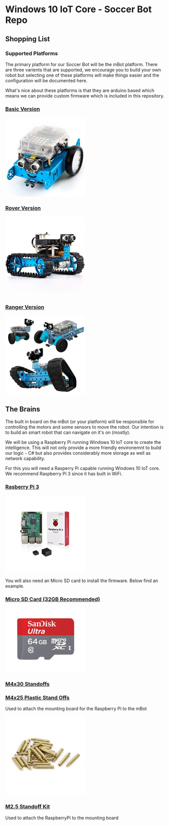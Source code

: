 # Windows 10 IoT Core - Soccer Bot Repo
## Shopping List


### Supported Platforms
The primary platform for our Soccer Bot will be the mBot platform.  There are three varients that are supported, we encourage you to build your own robot
but selecting one of these platforms will make things easier and the configuration will be documented here.

What's nice about these platforms is that they are arduino based which means we can provide custom firmware which is included in this repository. 


### [Basic Version](https://www.amazon.com/Makeblock-DIY-mBot-Kit-Bluetooth/dp/B01FS7BGJI/ref=sr_1_3?ie=UTF8&qid=1485812877&sr=8-3&keywords=mBot)

![Alt](Documentation/BasicVersion.jpg)

### [Rover Version](https://www.amazon.com/dp/B00W6Y194Y?psc=1)

![Alt](Documentation/RoverVersion.jpg)

### [Ranger Version](https://www.amazon.com/Makeblock-Ranger-Transformable-Educational-Robot/dp/B01DY3OTHO/ref=sr_1_6?ie=UTF8&qid=1485812877&sr=8-6&keywords=mBot)

![Alt](Documentation/RangerBot.jpg)


## The Brains

The built in board on the mBot (or your platform) will be responsible for controlling the motors and some sensors to move the robot.  Our intention is to build an smart robot that can navigate on it's on (mostly).  

We will be using a Raspberry Pi running Windows 10 IoT core to create the intelligence.  This will not only provide a more friendly environemnt to build our logic - C# but also provides considerably more storage as well as network capability.

For this you will need a Rasperry Pi capable running Windows 10 IoT core.  We recommend Raspberry Pi 3 since it has built in WiFi.

### [Rasberry Pi 3](https://www.amazon.com/Raspberry-Computer-Performance-Anodized-Heatsink/dp/B01KGMMI1A/ref=sr_1_1?s=electronics&ie=UTF8&qid=1485813892&sr=1-1-spons&keywords=Raspberry+Pi+3&psc=1)

![Alt](Documentation/RaspberyPi.jpg)

You will also need an Micro SD card to install the firmware.  Below find an example.

### [Micro SD Card (32GB Recommended)](https://www.amazon.com/SanDisk-microSDXC-Standard-Packaging-SDSQUNC-064G-GN6MA/dp/B010Q588D4/ref=sr_1_1?s=pc&ie=UTF8&qid=1485814127&sr=1-1&keywords=Micro+SD+card)

![Alt](Documentation/MicroSDCard.jpg)


### [M4x30 Standoffs](https://www.amazon.com/gp/product/B0177VGC92/ref=oh_aui_search_detailpage?ie=UTF8&psc=1)
### [M4x25 Plastic Stand Offs](https://www.amazon.com/gp/product/B016VQYGGA/ref=od_aui_detailpages00?ie=UTF8&psc=1)
Used to attach the mounting board for the Raspberry Pi to the mBot

![Alt](Documentation/Standoffs.jpg)

### [M2.5 Standoff Kit](https://www.amazon.com/HVAZI-Standoff-Stainless-Assortment-Male-Female/dp/B01L06CUJG/ref=sr_1_1?ie=UTF8&qid=1486738108&sr=8-1-spons&keywords=M2.5%C2%A0standoff&psc=1)
Used to attach the RaspberryPi to the mounting board 


